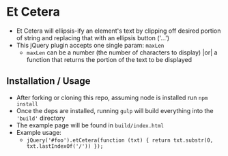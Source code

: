 # Et Cetera

* Et Cetera will ellipsis-ify an element's text by clipping off desired portion of string and replacing that with an ellipsis button ('...')
* This jQuery plugin accepts one single param: `maxLen`
	* `maxLen` can be a number (the number of characters to display) |or| a function that returns the portion of the text to be displayed

## Installation / Usage
* After forking or cloning this repo, assuming node is installed run `npm install`
* Once the deps are installed, running `gulp` will build everything into the `'build'` directory
* The example page will be found in `build/index.html`
* Example usage:
	* `jQuery('#foo').etCetera(function (txt) { return txt.substr(0, txt.lastIndexOf('/')) });`
